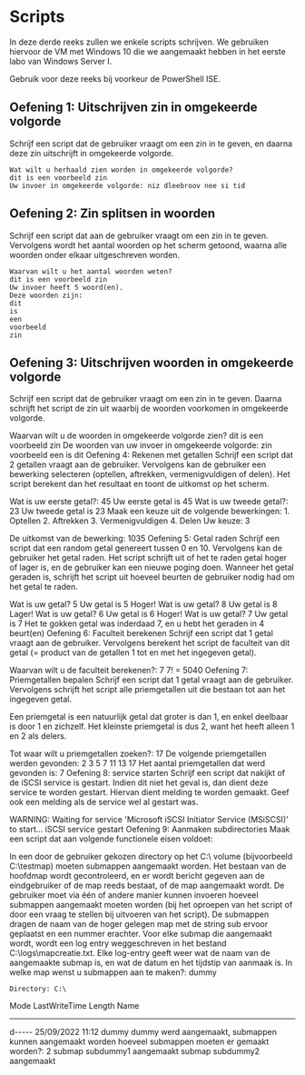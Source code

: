 # Scripts
In deze derde reeks zullen we enkele scripts schrijven. We gebruiken hiervoor de VM met Windows 10 die we aangemaakt hebben in het eerste labo van Windows Server I.

Gebruik voor deze reeks bij voorkeur de PowerShell ISE.

## Oefening 1: Uitschrijven zin in omgekeerde volgorde
Schrijf een script dat de gebruiker vraagt om een zin in te geven, en daarna deze zin uitschrijft in omgekeerde volgorde.
```
Wat wilt u herhaald zien worden in omgekeerde volgorde?
dit is een voorbeeld zin
Uw invoer in omgekeerde volgorde: niz dleebroov nee si tid
```

## Oefening 2: Zin splitsen in woorden
Schrijf een script dat aan de gebruiker vraagt om een zin in te geven. Vervolgens wordt het aantal woorden op het scherm getoond, waarna alle woorden onder elkaar uitgeschreven worden.
```
Waarvan wilt u het aantal woorden weten?
dit is een voorbeeld zin
Uw invoer heeft 5 woord(en).
Deze woorden zijn:
dit
is
een
voorbeeld
zin
```

## Oefening 3: Uitschrijven woorden in omgekeerde volgorde
Schrijf een script dat de gebruiker vraagt om een zin in te geven. Daarna schrijft het script de zin uit waarbij de woorden voorkomen in omgekeerde volgorde.

Waarvan wilt u de woorden in omgekeerde volgorde zien?
dit is een voorbeeld zin
De woorden van uw invoer in omgekeerde volgorde:
zin voorbeeld een is dit
Oefening 4: Rekenen met getallen
Schrijf een script dat 2 getallen vraagt aan de gebruiker. Vervolgens kan de gebruiker een bewerking selecteren (optellen, aftrekken, vermenigvuldigen of delen). Het script berekent dan het resultaat en toont de uitkomst op het scherm.

Wat is uw eerste getal?: 45
Uw eerste getal is 45
Wat is uw tweede getal?: 23
Uw tweede getal is 23
Maak een keuze uit de volgende bewerkingen:
    1. Optellen
    2. Aftrekken
    3. Vermenigvuldigen
    4. Delen
Uw keuze: 3

De uitkomst van de bewerking: 1035
Oefening 5: Getal raden
Schrijf een script dat een random getal genereert tussen 0 en 10. Vervolgens kan de gebruiker het getal raden. Het script schrijft uit of het te raden getal hoger of lager is, en de gebruiker kan een nieuwe poging doen. Wanneer het getal geraden is, schrijft het script uit hoeveel beurten de gebruiker nodig had om het getal te raden.

Wat is uw getal? 5
Uw getal is 5
Hoger!
Wat is uw getal? 8
Uw getal is 8
Lager!
Wat is uw getal? 6
Uw getal is 6
Hoger!
Wat is uw getal? 7
Uw getal is 7
Het te gokken getal was inderdaad 7, en u hebt het geraden in 4 beurt(en)
Oefening 6: Faculteit berekenen
Schrijf een script dat 1 getal vraagt aan de gebruiker. Vervolgens berekent het script de faculteit van dit getal (= product van de getallen 1 tot en met het ingegeven getal).

Waarvan wilt u de faculteit berekenen?: 7
7! = 5040
Oefening 7: Priemgetallen bepalen
Schrijf een script dat 1 getal vraagt aan de gebruiker. Vervolgens schrijft het script alle priemgetallen uit die bestaan tot aan het ingegeven getal.

Een priemgetal is een natuurlijk getal dat groter is dan 1, en enkel deelbaar is door 1 en zichzelf. Het kleinste priemgetal is dus 2, want het heeft alleen 1 en 2 als delers.

Tot waar wilt u priemgetallen zoeken?: 17
De volgende priemgetallen werden gevonden:
2
3
5
7
11
13
17
Het aantal priemgetallen dat werd gevonden is: 7
Oefening 8: service starten
Schrijf een script dat nakijkt of de iSCSI service is gestart. Indien dit niet het geval is, dan dient deze service te worden gestart. Hiervan dient melding te worden gemaakt. Geef ook een melding als de service wel al gestart was.

WARNING: Waiting for service 'Microsoft iSCSI Initiator Service (MSiSCSI)' to start...
iSCSI service gestart
Oefening 9: Aanmaken subdirectories
Maak een script dat aan volgende functionele eisen voldoet:

In een door de gebruiker gekozen directory op het C:\ volume (bijvoorbeeld C:\testmap) moeten submappen aangemaakt worden. Het bestaan van de hoofdmap wordt gecontroleerd, en er wordt bericht gegeven aan de eindgebruiker of de map reeds bestaat, of de map aangemaakt wordt.
De gebruiker moet via één of andere manier kunnen invoeren hoeveel submappen aangemaakt moeten worden (bij het oproepen van het script of door een vraag te stellen bij uitvoeren van het script).
De submappen dragen de naam van de hoger gelegen map met de string sub ervoor geplaatst en een nummer erachter.
Voor elke submap die aangemaakt wordt, wordt een log entry weggeschreven in het bestand C:\logs\mapcreatie.txt.
Elke log-entry geeft weer wat de naam van de aangemaakte submap is, en wat de datum en het tijdstip van aanmaak is.
In welke map wenst u submappen aan te maken?: dummy


    Directory: C:\


Mode                 LastWriteTime         Length Name                                       
----                 -------------         ------ ----                                      
d-----        25/09/2022     11:12                dummy
dummy werd aangemaakt, submappen kunnen aangemaakt worden
hoeveel submappen moeten er gemaakt worden?: 2
submap subdummy1 aangemaakt
submap subdummy2 aangemaakt

